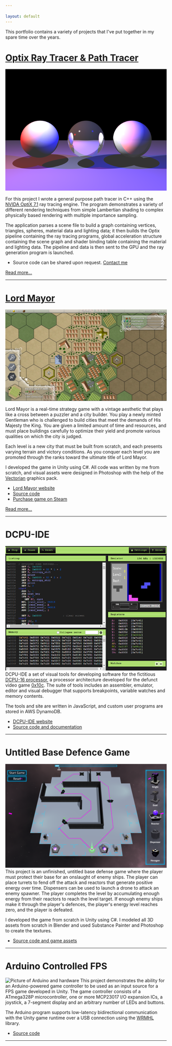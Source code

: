 ```yaml
---

layout: default
---
```


This portfolio contains a variety of projects that I've put together in my spare time over the years.  

# [Optix Ray Tracer & Path Tracer](./pathtracer)
[![Ray Traced Spheres](./assets/images/three-spheres.png "Ray Traced Spheres")](./pathtracer)

For this project I wrote a general purpose path tracer in C++ using the [NVIDA OptiX 7.1](https://developer.nvidia.com/optix) ray tracing engine.  The program demonstrates a variety of different rendering techniques from simple Lambertian shading to complex physically based rendering with multiple importance sampling.  

The application parses a scene file to build a graph containing vertices, triangles, spheres, material data and lighting data; it then builds the Optix pipeline containing the ray tracing programs, global acceleration structure containing the scene graph and shader binding table containing the material and lighting data.  The pipeline and data is then sent to the GPU and the ray generation program is launched.  

- Source code can be shared upon request.  [Contact me](./contact/)

[Read more...](./pathtracer)


---

# [Lord Mayor](./lordmayor)
[![Lord Mayor Gameplay](./assets/images/gameplay1.png "Lord Mayor Gameplay")](./lordmayor)

Lord Mayor is a real-time strategy game with a vintage aesthetic that plays like a cross between a puzzler and a city builder. You play a newly minted Gentleman who is challenged to build cities that meet the demands of His Majesty the King. You are given a limited amount of time and resources, and must place buildings carefully to optimize their yield and promote various qualities on which the city is judged.

Each level is a new city that must be built from scratch, and each presents varying terrain and victory conditions. As you conquer each level you are promoted through the ranks toward the ultimate title of Lord Mayor.

I developed the game in Unity using C#.  All code was written by me from scratch, and visual assets were designed in Photoshop with the help of the [Vectorian](https://www.vectorian.net/) graphics pack.

- [Lord Mayor website](https://lordmayorgame.com/)
- [Source code](https://github.com/dangermccann/Lords)
- [Purchase game on Steam](https://store.steampowered.com/app/499330/Lord_Mayor/)


[Read more...](./lordmayor)

---

# DCPU-IDE
![DCPU-IDE Screenshot](./assets/images/dcpu-ide.png "DCPU-IDE Screenshot")
DCPU-IDE a set of visual tools for developing software for the fictitious [DCPU-16 processor](https://github.com/dangermccann/dcpu16-ide/blob/master/specification.txt), a processor architecture developed for the defunct video game [0x10c](https://en.wikipedia.org/wiki/0x10c).  The suite of tools includes an assembler, emulator, editor and visual debugger that supports breakpoints, variable watches and memory contents.  

The tools and site are written in JavaScript, and custom user programs are stored in AWS DynamoDB.  

- [DCPU-IDE website](https://www.dcpu-ide.com) 
- [Source code and documentation](https://github.com/dangermccann/dcpu16-ide) 

---

# Untitled Base Defence Game
![Defense Game Screenshot](./assets/images/defense-game.png "Defense Game Screenshot")
This project is an unfinished, untitled base defense game where the player must protect their base for an onslaught of enemy ships.  The player can place turrets to fend off the attack and reactors that generate positive energy over time.  Dispensers can be used to launch a drone to attack an enemy spawner.  The player completes the level by accumulating enough energy from their reactors to reach the level target.  If enough enemy ships make it through the player's defences, the player's energy level reaches zero, and the player is defeated.  

I developed the game from scratch in Unity using C#.  I modeled all 3D assets from scratch in Blender and used Substance Painter and Photoshop to create the textures.  

- [Source code and game assets](https://github.com/dangermccann/Untitled)

---

# Arduino Controlled FPS
![Picture of Arduino and hardware](./assets/images/arduino-project.jpg "Picture of Arduino and hardware")
This project demonstrates the ability for an Arduino-powered game controller to be used as an input source for a FPS game developed in Unity.  The game controller consists of a ATmega328P microcontroller, one or more MCP23017 I/O expansion ICs, a joystick, a 7-segment display and an arbitrary number of LEDs and buttons.

The Arduino program supports low-latency bidirectional communication with the Unity game runtime over a USB connection using the [WRMHL](https://github.com/relativty/wrmhl) library.  

- [Source code](https://github.com/dangermccann/MoonBase)


---




